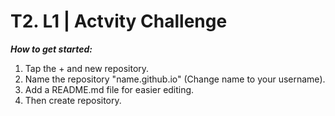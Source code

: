# T2. L1 | Actvity Challenge

***How to get started:***
1. Tap the + and new repository.
2. Name the repository "name.github.io" (Change name to your username).
3. Add a README.md file for easier editing.
4. Then create repository.
